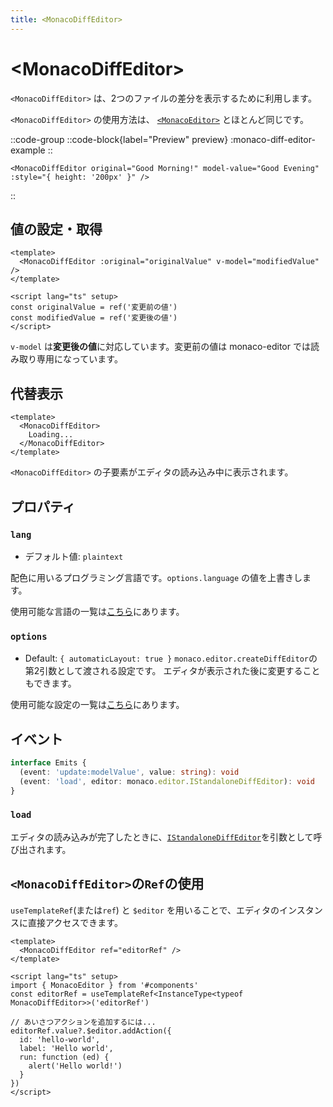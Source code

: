 ```yaml
---
title: <MonacoDiffEditor>
---
```


# &lt;MonacoDiffEditor&gt;
`<MonacoDiffEditor>` は、2つのファイルの差分を表示するために利用します。

`<MonacoDiffEditor>` の使用方法は、 [`<MonacoEditor>`](monaco-editor) とほとんど同じです。

::code-group
  ::code-block{label="Preview" preview}
  :monaco-diff-editor-example
  ::
  ```vue [Code]
  <MonacoDiffEditor original="Good Morning!" model-value="Good Evening" :style="{ height: '200px' }" />
  ```
::

## 値の設定・取得
```vue
<template>
  <MonacoDiffEditor :original="originalValue" v-model="modifiedValue" />
</template>

<script lang="ts" setup>
const originalValue = ref('変更前の値')
const modifiedValue = ref('変更後の値')
</script>
```
`v-model` は**変更後の値**に対応しています。変更前の値は monaco-editor では読み取り専用になっています。

## 代替表示
```vue
<template>
  <MonacoDiffEditor>
    Loading...
  </MonacoDiffEditor>
</template>
```
`<MonacoDiffEditor>` の子要素がエディタの読み込み中に表示されます。

## プロパティ
### `lang`
- デフォルト値: `plaintext`

配色に用いるプログラミング言語です。`options.language` の値を上書きします。

使用可能な言語の一覧は[こちら](https://microsoft.github.io/monaco-editor/docs.html#interfaces/editor.IStandaloneDiffEditorConstructionOptions.html)にあります。

### `options`
- Default: `{ automaticLayout: true }`
`monaco.editor.createDiffEditor`の第2引数として渡される設定です。
エディタが表示された後に変更することもできます。

使用可能な設定の一覧は[こちら](https://microsoft.github.io/monaco-editor/api/interfaces/monaco.editor.IStandaloneDiffEditorConstructionOptions.html)にあります。

## イベント
```ts
interface Emits {
  (event: 'update:modelValue', value: string): void
  (event: 'load', editor: monaco.editor.IStandaloneDiffEditor): void
}
```
### `load`
エディタの読み込みが完了したときに、[`IStandaloneDiffEditor`](https://microsoft.github.io/monaco-editor/api/interfaces/monaco.editor.IStandaloneDiffEditor.html)を引数として呼び出されます。

## `<MonacoDiffEditor>`の`Ref`の使用
`useTemplateRef`(または`ref`) と `$editor` を用いることで、エディタのインスタンスに直接アクセスできます。
```vue
<template>
  <MonacoDiffEditor ref="editorRef" />
</template>

<script lang="ts" setup>
import { MonacoEditor } from '#components'
const editorRef = useTemplateRef<InstanceType<typeof MonacoDiffEditor>>('editorRef')

// あいさつアクションを追加するには...
editorRef.value?.$editor.addAction({
  id: 'hello-world',
  label: 'Hello world',
  run: function (ed) {
    alert('Hello world!')
  }
})
</script>
```
